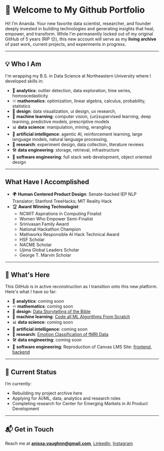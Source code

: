 # 🌱 Welcome to My Github Portfolio

Hi! I’m Ananda. Your new favorite data scientist, researcher, and founder deeply invested in building technologies and generating insights that heal, empower, and transform. 
While I'm permanently locked out of my original GitHub of 5 years (RIP 😔), this new account will serve as my **living archive** of past work, current projects, and experiments in progress.

---

## 💡 Who I Am
I'm wrapping my B.S. in Data Science at Northeastern University where I developed skills in:
- 🧮 **analytics**: outlier detection, data exploration, time series, homoscedasticity
- ♾️ **mathematics**: optimization, linear algebra, calculus, probability, statistics
- 🎨 **design**: data visualization, ui design, ux research,
- 👾 **machine learning**: computer vision, {un}supervised learning, deep learning, predictive models, prescriptive models
- 📊 **data science**: manipulation, mining, wrangling
- 🤖 **artificial intelligence**: agentic AI, reinforcement learning, large language models, natural language processing,
- 🔬 **research**: experiment design, data collection, literature reviews
- 🛠️ **data engineering**: storage, retrieval, infrastructure
- 📱 **software engineering**: full stack web development, object oriented design

---

## What Have I Accomplished
- 🌍 **Human Centered Product Design**: Senate-backed IEP NLP Translator; Stanford TreeHacks; MIT Reality Hack
- 🏆 **Award Winning Technologist**:
  - NCWIT Aspirations in Computing Finalist
  - Women Who Empower Semi-Finalist
  - Srinivasan Family Award
  - National Hackathon Champion
  - Mathworks Responsible AI Hack Technical Award
  - HSF Scholar
  - NACME Scholar
  - Ujima Global Leaders Scholar
  - George T. Marvin Scholar

---

## 🚧 What's Here

This GitHub is in active reconstruction as I transition onto this new platform. Here's what I have so far:
- 🧮 **analytics**: coming soon
- ♾️ **mathematics**: coming soon
- 🎨 **design**: [Data Storytelling of the Bible](https://github.com/deepyaad/bible-analysis)
- 👾 **machine learning**: [Code all ML Algorithms From Scratch](https://github.com/deepyaad/ml-from-scratch)
- 📊 **data science**: coming soon
- 🤖 **artificial intelligence**: coming soon
- 🔬 **research**: [Emotion Classification of fMRI Data](https://github.com/deepyaad/emotion-fmri-classification)
- 🛠️ **data engineering**: coming soon
- 📱 **software engineering**: Reproduction of Canvas LMS Site: [frontend](https://github.com/deepyaad/kambaz-react-web-app), [backend](https://github.com/deepyaad/kambaz-node-server-app)

---

## 🔄 Current Status

I’m currently:
- Rebuilding my project archive here
- Applying for AI/ML, data, analytics and research roles
- Completing research for Center for Emerging Markets in AI Product Development

---

## 📬 Get in Touch

Reach me at **[anissa.vaughnn@gmail.com](mailto:anissa.vaughnn@gmail.com)**, [LinkedIn](https://www.linkedin.com/in/anandæ/), [Instagram](https://www.instagram.com/anandafrancis/)
